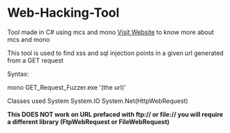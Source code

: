 # Web-Hacking-Tool
Tool made in C# using mcs and mono
[Visit Website](https://installlion.com/kali/kali/main/m/mono-mcs/install/index.html) to know more about mcs and mono

This tool is used to find xss and sql injection points in a given url generated from a GET request
<p> Syntax:
  
mono GET_Request_Fuzzer.exe '(the url)'

</p>

 Classes used 
  System
  System.IO
  System.Net(HttpWebRequest)
  


**This DOES NOT work on URL prefaced with ftp:// or file:// you will require a different library (FtpWebRequest or FileWebRequest)**
  
